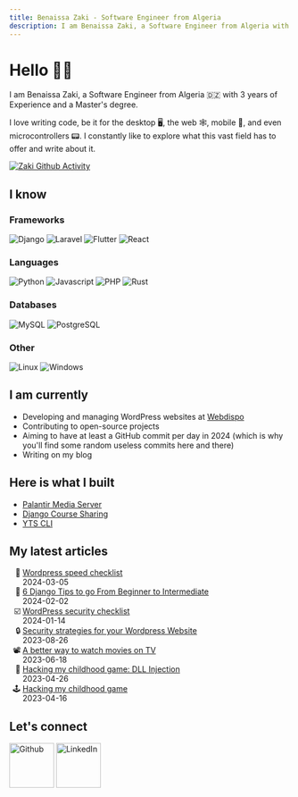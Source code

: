 ```yaml
---
title: Benaissa Zaki - Software Engineer from Algeria
description: I am Benaissa Zaki, a Software Engineer from Algeria with 3 years of Experience and a Master's degree.
---
```


# Hello 👋🏻

I am Benaissa Zaki, a Software Engineer from Algeria 🇩🇿 with 3 years of Experience and a Master's degree.

I love writing code, be it for the desktop 🖥️, the web 🕸️, mobile 📱, and even microcontrollers 📟. I constantly like to explore what this vast field has to offer and write about it.

<div>
    <a href="https://github.com/benaissazaki">
        <img class="gh-activity" alt="Zaki Github Activity"
            src="https://github-readme-activity-graph.vercel.app/graph?username=benaissazaki&theme=github-dark-dimmed&custom_title=My%20Recent%20Github%20Activity%20Graph&hide_border=true">
    </a>
</div>

## I know

### Frameworks

![Django](https://img.shields.io/badge/django-%23092E20.svg?style=for-the-badge&logo=django&logoColor=white)
![Laravel](https://img.shields.io/badge/laravel-%23FF2D20.svg?style=for-the-badge&logo=laravel&logoColor=white)
![Flutter](https://img.shields.io/badge/Flutter-%2302569B.svg?style=for-the-badge&logo=Flutter&logoColor=white)
![React](https://img.shields.io/badge/react-%2320232a.svg?style=for-the-badge&logo=react&logoColor=%2361DAFB)

### Languages

![Python](https://img.shields.io/badge/Python-3776AB?style=for-the-badge&logo=python&logoColor=white)
![Javascript](https://img.shields.io/badge/JavaScript-F7DF1E?style=for-the-badge&logo=javascript&logoColor=black)
![PHP](https://img.shields.io/badge/PHP-777BB4?style=for-the-badge&logo=php&logoColor=white)
![Rust](https://img.shields.io/badge/rust-%23000000.svg?style=for-the-badge&logo=rust&logoColor=white)

### Databases

![MySQL](https://img.shields.io/badge/MySQL-00000F?style=for-the-badge&logo=mysql&logoColor=white)
![PostgreSQL](https://img.shields.io/badge/PostgreSQL-316192?style=for-the-badge&logo=postgresql&logoColor=white)

### Other

![Linux](https://img.shields.io/badge/Linux-FCC624?style=for-the-badge&logo=linux&logoColor=black)
![Windows](https://img.shields.io/badge/Windows-0078D6?style=for-the-badge&logo=windows&logoColor=white)

## I am currently

- Developing and managing WordPress websites at [Webdispo](https://www.webdispo.com/en/)
- Contributing to open-source projects
- Aiming to have at least a GitHub commit per day in 2024 (which is why you'll find some random useless commits here and there)
- Writing on my blog

## Here is what I built

- [Palantir Media Server](https://github.com/benaissazaki/palantir-media-server)
- [Django Course Sharing](https://github.com/benaissazaki/django_course_sharing)
- [YTS CLI](https://github.com/benaissazaki/yts_cli)

## My latest articles

<ul>
    <li style="list-style-type: '🚀 ';">
        <a href="/blog/wordpress-speed-checklist/">Wordpress speed checklist</a><br>
        <time>2024-03-05</time>
    </li>
    <li style="list-style-type: '🍡 ';">
        <a href="/blog/django-from-beginner-to-intermediate/">6 Django Tips to go From Beginner to Intermediate</a><br>
        <time>2024-02-02</time>
    </li>
    <li style="list-style-type: '☑️ ';">
        <a href="/blog/wordpress-security-checklist/">WordPress security checklist</a><br>
        <time>2024-01-14</time>
    </li>
    <li style="list-style-type: '🔒 ';">
        <a href="/blog/security-strategies-for-your-wordpress-website/">Security strategies for your Wordpress Website</a><br>
        <time>2023-08-26</time>
    </li>
    <li style="list-style-type: '📽️ ';">
        <a href="/blog/a-better-way-to-watch-movies-on-tv/">A better way to watch movies on TV</a><br>
        <time>2023-06-18</time>
    </li>
    <li style="list-style-type: '💉 ';">
        <a href="/blog/hacking-my-childhood-game-dll-injection/">Hacking my childhood game: DLL Injection</a><br>
        <time>2023-04-26</time>
    </li>
    <li style="list-style-type: '🕹️ ';">
        <a href="/blog/hacking-my-childhood-game/">Hacking my childhood game</a><br>
        <time>2023-04-16</time>
    </li>
</ul>

## Let's connect

<a href="https://github.com/benaissazaki" style="text-decoration: none;">
    <img width="80"
        src="https://raw.githubusercontent.com/gauravghongde/social-icons/master/SVG/Color/Github.svg"
        alt="Github">
</a>
<a href="https://www.linkedin.com/in/zaki-benaissa/" style="text-decoration: none;">
    <img width="80"
        src="https://raw.githubusercontent.com/gauravghongde/social-icons/master/SVG/Color/LinkedIN.svg"
        alt="LinkedIn">
</a>
